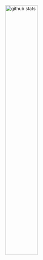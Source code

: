 <img src="https://github-readme-stats.vercel.app/api?username=shabeernotion&show_icons=true&theme=gotham" alt="github stats" width="45%" align="right"/>
